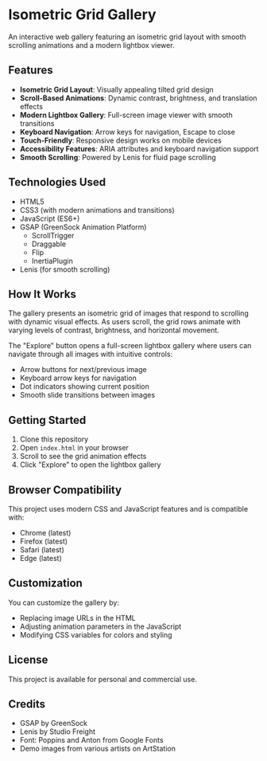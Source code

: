# Isometric Grid Gallery

An interactive web gallery featuring an isometric grid layout with smooth scrolling animations and a modern lightbox viewer.

## Features

- **Isometric Grid Layout**: Visually appealing tilted grid design
- **Scroll-Based Animations**: Dynamic contrast, brightness, and translation effects
- **Modern Lightbox Gallery**: Full-screen image viewer with smooth transitions
- **Keyboard Navigation**: Arrow keys for navigation, Escape to close
- **Touch-Friendly**: Responsive design works on mobile devices
- **Accessibility Features**: ARIA attributes and keyboard navigation support
- **Smooth Scrolling**: Powered by Lenis for fluid page scrolling

## Technologies Used

- HTML5
- CSS3 (with modern animations and transitions)
- JavaScript (ES6+)
- GSAP (GreenSock Animation Platform)
  - ScrollTrigger
  - Draggable
  - Flip
  - InertiaPlugin
- Lenis (for smooth scrolling)

## How It Works

The gallery presents an isometric grid of images that respond to scrolling with dynamic visual effects. As users scroll, the grid rows animate with varying levels of contrast, brightness, and horizontal movement.

The "Explore" button opens a full-screen lightbox gallery where users can navigate through all images with intuitive controls:
- Arrow buttons for next/previous image
- Keyboard arrow keys for navigation
- Dot indicators showing current position
- Smooth slide transitions between images

## Getting Started

1. Clone this repository
2. Open `index.html` in your browser
3. Scroll to see the grid animation effects
4. Click "Explore" to open the lightbox gallery

## Browser Compatibility

This project uses modern CSS and JavaScript features and is compatible with:
- Chrome (latest)
- Firefox (latest)
- Safari (latest)
- Edge (latest)

## Customization

You can customize the gallery by:
- Replacing image URLs in the HTML
- Adjusting animation parameters in the JavaScript
- Modifying CSS variables for colors and styling

## License

This project is available for personal and commercial use.

## Credits

- GSAP by GreenSock
- Lenis by Studio Freight
- Font: Poppins and Anton from Google Fonts
- Demo images from various artists on ArtStation